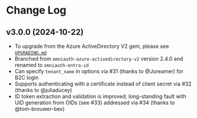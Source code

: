 # Change Log

## v3.0.0 (2024-10-22)

* To upgrade from the Azure ActiveDirectory V2 gem, please see [`UPGRADING.md`](UPGRADING.md)
* Branched from `omniauth-azure-activedirectory-v2` version 2.4.0 and renamed to `omniauth-entra-id`
* Can specify `tenant_name` in options via #31 (thanks to @Jureamer) for B2C login
* Supports authenticating with a certificate instead of client secret via #32 (thanks to @juliaducey)
* ID token extraction and validation is improved; long-standing fault with UID generation from OIDs (see #33) addressed via #34 (thanks to @tom-brouwer-bex)

